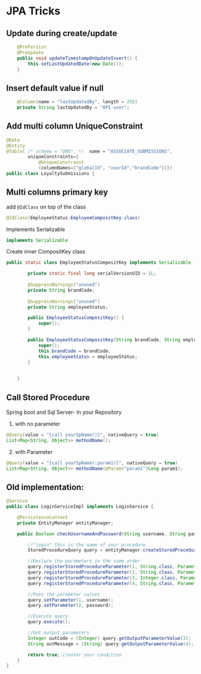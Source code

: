 # JPA Tricks

## Update during create/update
```java
	@PrePersist
	@PreUpdate
	public void updateTimestampOnUpdateInsert() {
		this.setLastUpdatedDate(new Date());
	}
```

## Insert default value if null
```java
	@Column(name = "lastUpdatedBy", length = 255)
	private String lastUpdatedBy = "API-user";
```

## Add multi column UniqueConstraint
```java
@Data
@Entity
@Table( /* schema = "DBO", */  name = "ASSOCIATE_SUBMISSIONS",
		uniqueConstraints={
			@UniqueConstraint
			(columnNames={"globalId", "userId","brandCode"})})
public class LoyaltySubmissions {
```
## Multi columns primary key
add `@IdClass` on top of the class
```java
@IdClass(EmployeeStatus.EmployeeCompositKey.class)
```
Implements Serializable
```java
implements Serializable
```
Create inner CompositKey class
```java
public static class EmployeeStatusCompositKey implements Serializable {

    	private static final long serialVersionUID = 1L;
    	
    	@SuppressWarnings("unused")
		private String brandCode;
    	
    	@SuppressWarnings("unused")
		private String employeeStatus;

		public EmployeeStatusCompositKey() {
			super();
		}

		public EmployeeStatusCompositKey(String brandCode, String employeeStatus) {
			super();
			this.brandCode = brandCode;
			this.employeeStatus = employeeStatus;
		}
    	
    	
	}
```
## Call Stored Procedure

Spring boot and Sql Server- In your Repository

1) with no parameter
```java
@Query(value = "{call yourSpName()}", nativeQuery = true)
List<Map<String, Object>> methodName();
```
2) with Parameter
```java
@Query(value = "{call yourSpName(:param1)}", nativeQuery = true)
List<Map<String, Object>> methodName(@Param("param1")Long param1);
```
## Old implementation:
```java
@Service
public class LoginServiceImpl implements LoginService {

    @PersistenceContext
    private EntityManager entityManager;

    public Boolean checkUsernameAndPassword(String username, String password) {

        //"login" this is the name of your procedure
        StoredProcedureQuery query = entityManager.createStoredProcedureQuery("login"); 

        //Declare the parameters in the same order
        query.registerStoredProcedureParameter(1, String.class, ParameterMode.IN);
        query.registerStoredProcedureParameter(2, String.class, ParameterMode.IN);
        query.registerStoredProcedureParameter(3, Integer.class, ParameterMode.OUT);
        query.registerStoredProcedureParameter(4, String.class, ParameterMode.OUT);

        //Pass the parameter values
        query.setParameter(1, username);
        query.setParameter(2, password);

        //Execute query
        query.execute();

        //Get output parameters
        Integer outCode = (Integer) query.getOutputParameterValue(3);
        String outMessage = (String) query.getOutputParameterValue(4);

        return true; //enter your condition
    }
}
```
